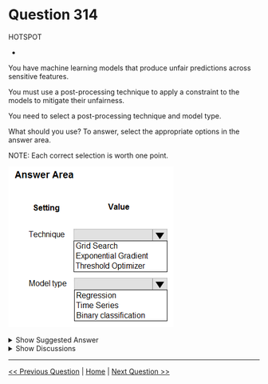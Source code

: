# Question 314

HOTSPOT

-

You have machine learning models that produce unfair predictions across sensitive features.

You must use a post-processing technique to apply a constraint to the models to mitigate their unfairness.

You need to select a post-processing technique and model type.

What should you use? To answer, select the appropriate options in the answer area.

NOTE: Each correct selection is worth one point.

![Question Image](images/q314_q_image433.png)

<details>
  <summary>Show Suggested Answer</summary>

  <img src="images/q314_ans_0_image434.png" alt="Answer Image"><br>

</details>

<details>
  <summary>Show Discussions</summary>

<blockquote><p><strong>oakmm</strong> <code>(Fri 22 Sep 2023 21:05)</code> - <em>Upvotes: 5</em></p><p>correct answer
https://learn.microsoft.com/en-us/azure/machine-learning/concept-fairness-ml#mitigation-algorithms</p></blockquote>
<blockquote><p><strong>sl_mslconsulting</strong> <code>(Sun 24 Nov 2024 19:48)</code> - <em>Upvotes: 1</em></p><p>The question is asking for post-processing so you have to choose ThresholdOptimizer.</p></blockquote>
<blockquote><p><strong>snegnik</strong> <code>(Sun 03 Dec 2023 14:55)</code> - <em>Upvotes: 2</em></p><p>GPT-3.5

To mitigate the unfairness in machine learning models that produce unfair predictions across sensitive features, you can use the following post-processing technique and model type:

Post-processing technique: Threshold optimizer technique

Model type: Binary classification model

The Threshold optimizer technique is a post-processing technique that adjusts the decision threshold of a binary classification model to achieve fairness. By selecting an appropriate threshold, you can balance the trade-off between false positives and false negatives, thereby mitigating unfairness in predictions across sensitive features.

In this case, since the question specifically mentions unfair predictions across sensitive features, we can infer that the problem involves binary classification (predicting two classes) rather than regression (predicting continuous values) or time series forecasting (predicting future values over time).</p></blockquote>

</details>

---

[<< Previous Question](question_313.md) | [Home](/index.md) | [Next Question >>](question_315.md)
